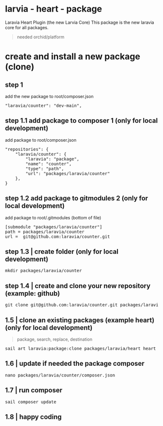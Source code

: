 # larvia - heart - package
Laravia Heart Plugin (the new Larvia Core)
This package is the new laravia core for all packages.
> needed orchid/platform

# create and install a new package (clone)
## step 1
add the new package to root/composer.json
<pre>
"laravia/counter": "dev-main",
</pre>

## step 1.1 add package to composer 1 (only for local development)
add package to root/composer.json
<pre>
"repositories": {
    "laravia/counter": {
        "laravia": "package",
        "name": "counter",
        "type": "path",
        "url": "packages/laravia/counter"
    },
}
</pre>

## step 1.2 add package to gitmodules 2 (only for local development)
add package to root/.gitmodules (bottom of file)
<pre>
[submodule "packages/laravia/counter"]
path = packages/laravia/counter
url =  git@github.com:laravia/counter.git
</pre>

## step 1.3 | create folder (only for local development)
<pre>
mkdir packages/laravia/counter
</pre>

## step 1.4 | create and clone your new repository (example: github)
<pre>
git clone git@github.com:laravia/counter.git packages/laravia/counter
</pre>

## 1.5 | clone an existing packages (example heart) (only for local development)
> package, search, replace, destination
<pre>
sail art laravia:package:clone packages/laravia/heart heart counter packages/laravia/counter
</pre>

## 1.6 | update if needed the package composer
<pre>
nano packages/laravia/counter/composer.json
</pre>

## 1.7 | run composer
<pre>
sail composer update
</pre>

## 1.8 | happy coding
